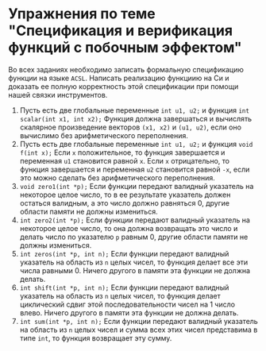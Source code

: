 # Упражнения по теме "Спецификация и верификация функций с побочным эффектом"

Во всех заданиях необходимо записать формальную спецификацию функции на языке `ACSL`. Написать реализацию функциию на Си и доказать ее полную корректность этой спецификации при помощи нашей связки инструментов.

1. Пусть есть две глобальные переменные `int u1, u2;` и функция `int scalar(int x1, int x2);` Функция должна завершаться и вычислять скалярное произведение векторов `(x1, x2)` и `(u1, u2)`, если оно вычислимо без арифметического переполнения.
1. Пусть есть две глобальные переменные `int u1, u2;` и функция `void f(int x);` Если `x` положительное, то функция завершается и переменная `u1` становится равной `x`. Если `x` отрицательно, то функция завершается и переменная `u2` становится равной `-x`, если это можно сделать без арифметического переполнения.
1. `void zero1(int *p);` Если функции передают валидный указатель на некоторое целое число, то в ее результате указатель должен остаться валидным, а это число должно равняться 0, другие области памяти не должны измениться.
1. `int zero2(int *p);` Если функции передают валидный указатель на некоторое целое число, то она должна возвращать это число и делать число по указателю `p` равным 0, другие области памяти не должны измениться.
1. `int zeros(int *p, int n);` Если функции передают валидный указатель на область из `n` целых чисел, то функция делает все эти числа равными 0. Ничего другого в памяти эта функции не должна делать.
1. `int shift(int *p, int n);` Если функции передают валидный указатель на область из `n` целых чисел, то функция делает циклический сдвиг этой последовательности чисел на 1 число влево. Ничего другого в памяти эта функции не должна делать.
1. `int sum(int *p, int n);` Если функции передают валидный указатель на область из `n` целых чисел и сумма всех этих чисел представима в типе `int`, то функция возвращает эту сумму.
